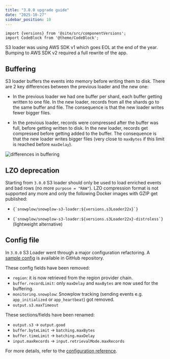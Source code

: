 ```yaml
---
title: "3.0.0 upgrade guide"
date: "2025-10-27"
sidebar_position: 10
---
```


```mdx-code-block
import {versions} from '@site/src/componentVersions';
import CodeBlock from '@theme/CodeBlock';
```

S3 loader was using AWS SDK v1 which goes EOL at the end of the year.
Bumping to AWS SDK v2 required a full rewrite of the app.

## Buffering

S3 loader buffers the events into memory before writing them to disk. There are 2 key differences between the previous loader and the new one:

- In the previous loader we had one buffer per shard, each buffer getting written to one file. In the new loader, records from all the shards go to the same buffer and file. The consequence is that the new loader writes fewer bigger files.

- In the previous loader, records were compressed after the buffer was full, before getting written to disk. In the new loader, records get compressed before getting added to the buffer. The consequence is that the new loader writes bigger files (very close to `maxBytes` if this limit is reached before `maxDelay`).

![differences in buffering](@site/static/img/s3-loader-3.x.jpeg)

## LZO deprecation

Starting from `3.0.0` S3 loader should only be used to load enriched events and bad rows (no more `purpose = "RAW"`).
LZO compression format is not supported any more and only the following Docker images with GZIP get published:

- <p><code>{`snowplow/snowplow-s3-loader:${versions.s3Loader22x}`}</code></p>
- <p><code>{`snowplow/snowplow-s3-loader:${versions.s3Loader22x}-distroless`}</code> (lightweight alternative)</p>

## Config file

In `3.0.0` S3 Loader went through a major configuration refactoring. A [sample config](https://github.com/snowplow/snowplow-s3-loader/blob/3.0.0/config/config.aws.reference.hocon) is available in GitHub repository.

These config fields have been removed:

- `region`: it is now retrieved from the region provider chain.
- `buffer.recordLimit`: only `maxDelay` and `maxBytes` are now used for the buffering.
- `monitoring.snowplow`: Snowplow tracking (sending events e.g. `app_initialized` or `app_heartbeat`) got removed.
- `output.s3.maxTimeout`

These sections/fields have been renamed:

- `output.s3` -> `output.good`
- `buffer.byteLimit` -> `batching.maxBytes`
- `buffer.timeLimit` -> `batching.maxDelay`
- `input.maxRecords` -> `input.retrievalMode.maxRecords`

For more details, refer to the [configuration reference](/docs/api-reference/loaders-storage-targets/s3-loader/configuration-reference/index.md).